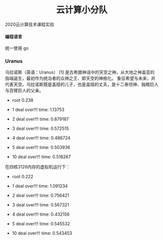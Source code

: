 <!--
 * @Author: Firefly
 * @Date: 2020-02-26 12:32:21
 * @Descripttion: 
 * @LastEditTime: 2020-03-28 20:45:20
 -->
# <center>云计算小分队</center>


2020云计算技术课程实验


#### 编程语言
统一使用 go

### Uranus

乌拉诺斯（英语：Uranus） [1]  是古希腊神话中的天空之神，从大地之神盖亚的指端诞生，最初作为统治者的众神之王、即天空的神格化。
象征希望与未来，并代表天空。乌拉诺斯既是盖娅的儿子，也是盖娅的丈夫，是十二泰坦神、独眼巨人与百臂巨人的父亲。

- root                      0.238

- 1     deal over!!! time: 1.13753

- 2     deal over!!! time: 0.879187

- 3     deal over!!! time: 0.572515

- 4     deal over!!! time: 0.486724

- 5     deal over!!! time: 0.503936

- 10    deal over!!! time: 0.518267



在四核3126内存的虚拟机运行下：
- root                      0.222

- 1     deal over!!! time: 1.091234

- 2     deal over!!! time: 0.756421

- 3     deal over!!! time: 0.567321

- 4     deal over!!! time: 0.432156

- 5     deal over!!! time: 0.545532

- 10    deal over!!! time: 0.543453
